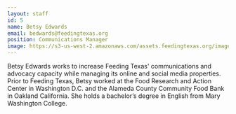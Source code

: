 ```yaml
---
layout: staff
id: 5
name: Betsy Edwards
email: bedwards@feedingtexas.org
position: Communications Manager
image: https://s3-us-west-2.amazonaws.com/assets.feedingtexas.org/images/staff/betsy-edwards.JPG
---
```

Betsy Edwards works to increase Feeding Texas' communications and advocacy capacity while managing its online and social media properties. Prior to Feeding Texas, Betsy worked at the Food Research and Action Center in Washington D.C. and the Alameda County Community Food Bank in Oakland California. She holds a bachelor’s degree in English from Mary Washington College.
